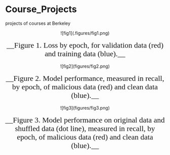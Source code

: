 # Course_Projects
projects of courses at Berkeley



<center>![fig1](.figures/fig1.png)  </center>
<br>
<font size = 5 face = 'times_new_roman'><center>__Figure 1. Loss by epoch, for validation data (red) and training data (blue).__</center></font>   
<br>
<center>![fig2](figures/fig2.png)  </center>
<br>
<font size = 5 face = 'times_new_roman'><center>__Figure 2. Model performance, measured in recall, by epoch, of malicious data (red) and clean data (blue).__</center></font>   
<br>
<center>![fig3](figures/fig3.png)  </center>
<br>
<font size = 5 face = 'times_new_roman'><center>__Figure 3. Model performance on original data and shuffled data (dot line), measured in recall, by epoch, of malicious data (red) and clean data (blue).__</center></font>   
<br>

